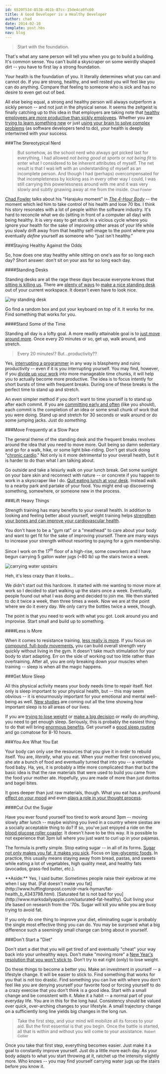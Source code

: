 ```yaml
---
id: 6520f534-8538-461b-87cc-15de4ca9fc60
title: A Good Developer is a Healthy Developer
author: chad
date: 2014-02-10
template: post.hbs
nav: blog
---
```


> Start with the foundation.

That's what any sane person will tell you when you go to build a building. It's common sense. You can't build a skyscraper on some weirdly shaped dirt -- you have to first lay a strong foundation.

Your health is the foundation of you. It literally determines what you can and cannot do. If you are strong, healthy, and well rested you will feel like you can do anything. Compare that feeling to someone who is sick and has no desire to even get out of bed.

All else being equal, a strong and healthy person will always outperform a sickly person -- and not just in the physical sense. It seems the zeitgeist is finally catching up to this idea in that employers are taking note that [healthy employees are more productive than sickly employees](http://www.cbsnews.com/news/are-healthier-employees-more-productive/). Whether you are [trying to learn something new](http://www.equitycampaign.org/i/a/document/12557_equitymattersvol6_web03082010.pdf) or just [using your brain to solve complex problems](http://dericbownds.net/uploaded_images/exercise_hillman.pdf) (as software developers tend to do), your health is deeply intertwined with your success.

###The Stereotypical Nerd

> But somehow, as the school nerd who always got picked last for everything, I had allowed _not being good at sports_ or _not being fit_ to enter what I considered to be inherent attributes of myself. The net result is that I was left with an understanding of myself as an incomplete person. And though I had (perhaps) overcompensated for that incompleteness by kicking ass in every other way I could, I was still carrying this powerlessness around with me and it was very slowly and subtly gnawing away at me from the inside.
> <small>Chad Fowler</small>

[Chad Fowler](http://chadfowler.com/) talks about his "Harajuku moment" in [_The 4-Hour Body_](http://fourhourbody.com/) -- the moment which led him to take control of his health and lose 70 lbs. I think his story resonates with a lot of people within the software industry. It's hard to reconcile what we do (sitting in front of a computer all day) with being healthy. It is very easy to get stuck in a vicious cycle where you ignore your health for the sake of improving other areas of your life while you slowly drift away from that healthy self-image to the point where you eventually _define_ yourself as someone who "just isn't healthy."

###Staying Healthy Against the Odds

So, how does one stay healthy while sitting on one's ass for so long each day? Short answer: don't sit on your ass for so long each day.

####Standing Desks

Standing desks are all the rage these days because everyone knows that [sitting is killing us](http://www.lifehack.org/articles/lifestyle/why-sitting-is-killing-you.html). There are [plenty of ways](http://kellianderson.com/blog/desk.html) to [make a nice standing desk](http://lifehacker.com/5929765/make-yourself-a-standing-desk-this-weekend) out of your current workspace. It doesn't even have to look nice.

![my standing desk](standing-desk.jpg)

Go find a random box and put your keyboard on top of it. It works for me. Find something that works for you.

####Stand Some of the Time

Standing all day is a lofty goal. A more readily attainable goal is to [just move around more](http://lifehacker.com/5840754/forget-the-standing-desk-you-just-need-to-move-regularly). Once every 20 minutes or so, get up, walk around, and stretch.

> Every 20 minutes!? But...productivity??

Yes, [interrupting a programmer](http://heeris.id.au/2013/this-is-why-you-shouldnt-interrupt-a-programmer) in any way is blasphemy and ruins productivity -- even if it is you interrupting yourself. You may find, however, if you [divide up your work](http://lifehacker.com/5638746/use-a-timer-as-a-productivity-booster-and-sanity-minder) into more manageable time chunks, it will help you to actually become more productive. The idea is to focus intently for short bursts of time with frequent breaks. During one of these breaks is the perfect time to stand up and stretch.

An even simpler method if you don't want to time yourself is to stand up after each commit. If you are [committing early and often](http://www.codinghorror.com/blog/2008/08/check-in-early-check-in-often.html) (like you should), each commit is the completion of an idea or some small chunk of work that you were doing. Stand up and stretch for 30 seconds or walk around or do some jumping jacks. Just do _something_.

###Move Frequently at a Slow Pace

The general theme of the standing desk and the frequent breaks revolves around the idea that you need to move more. Quit being so damn sedentary and go for a walk, hike, or some light bike-riding. Don't get stuck doing "[chronic cardio](http://coachcanadan.wordpress.com/2012/10/21/how-chronic-cardio-can-make-you-gain-weight/)." Not only is it more detrimental to your overall health, but it is harder to do than what I am talking about.

Go outside and take a leisurly walk on your lunch break. Get some sunlight on your bare skin and reconnect with nature -- or concrete if you happen to work in a skyscraper like I do. [Quit eating lunch at your desk](http://randomdrake.com/2014/01/09/never-going-back-a-week-of-not-eating-lunch-at-my-desk/). Instead walk to a nearby park and partake of your food. You might end up discovering something, somewhere, or someone new in the process.

###Lift Heavy Things

Strength training has many benefits to your overall health. In addition to looking and feeling better about yourself, weight training helps [strengthen your bones and can improve your cardiovascular health](http://www.sparkpeople.com/resource/fitness_articles.asp?id=1612).

You don't have to be a "gym rat" or a "meathead" to care about your body and want to get fit for the sake of improving yourself. There are many ways to increase your strength without resorting to paying for a gym membership.

Since I work on the 17<sup>th</sup> floor of a high-rise, some coworkers and I have begun carrying 5 gallon water jugs (~80 lb) up the stairs twice a week.

![carrying water upstairs](stairs.jpg)

Heh, it's less crazy than it looks...

We didn't start out this hardcore. It started with me wanting to move more at work so I decided to start walking up the stairs once a week. Eventually, people found out what I was doing and decided to join me. We then started to do it twice a week, then three times a week. Now we are at the point where we do it every day. We only carry the bottles twice a week, though.

The point is that you need to work with what you got. Look around you and improvise. Start small and build up to something.

####Less is More

When it comes to resistance training, [less really is more](http://www.muscleandstrength.com/articles/buiding-muscle-why-less-is-more.html). If you focus on [compound, full-body movements](http://sportsmedicine.about.com/od/strengthtraining/a/compound_ex.htm), you can build overall strength very quickly without living in the gym. It doesn't take much stimulation for your body to start adapting. Err on the side of working out too little rather than overtraining. After all, you are only breaking down your muscles when training -- sleep is when all the magic happens.

###Get More Sleep

All this physical activity means your body needs time to repair itself. Not only is sleep important to your physical health, but -- this may seem obvious -- it is enourmously important for your emotional and mental well-being as well. [New studies](http://www.nih.gov/researchmatters/october2013/10282013clear.htm) are coming out all the time showing how important sleep is to all areas of our lives.

If you are [trying to lose weight](http://www.webmd.com/diet/features/lose-weight-while-sleeping) or [make a big decision](http://edition.cnn.com/2012/08/27/business/unconscious-mind-sleep-decision/) or really do _anything_, you need to get enough sleep. Seriously, this is probably the easiest thing to do that will bring [enormous benefits](http://newsinhealth.nih.gov/issue/apr2013/feature1). Get yourself a [good sleep routine](http://www.helpguide.org/life/sleep_tips.htm) and go comatose for 8-10 hours.

###You Are What You Eat

Your body can only use the resources that you give it in order to rebuild itself. You are, _literally_, what you eat. When your mother first conceived you, she ate a bunch of food and eventually turned that into you -- a veritable food baby. Ha, yes, it is probably a little more complicated than that but the basic idea is that the raw materials that were used to build you came from the food your mother ate. Hopefully, you are made of more than just doritos and bagel bites.

It goes deeper than just raw materials, though. What you eat has a profound [effect on your mood](http://www.scientificamerican.com/article/gut-second-brain/) and even [plays a role in your thought process](http://www.npr.org/blogs/health/2013/11/18/244526773/gut-bacteria-might-guide-the-workings-of-our-minds).

####Cut Out the Sugar

Have you ever found yourself too tired to work around 3pm -- moving slowly after lunch -- maybe wishing you lived in a country where siestas are a socially acceptable thing to do? If so, you've just enjoyed a ride on the [blood glucose roller coaster](http://www.onetouch.com/articles/rollercoaster). It doesn't have to be this way. It is possible to not experience that 3pm lull where you just want to curl up in your pajamas.

The formula is pretty simple. Stop eating sugar -- in all of its forms. [Sugar not only makes you fat, it makes you sick](http://thechart.blogs.cnn.com/2014/02/03/sugar-not-only-makes-you-fat-it-may-make-you-sick/). Focus on [low-glycemic foods](http://www.huffingtonpost.com/2012/06/27/low-glycemic-foods-diet_n_1630893.html). In practice, this usually means staying away from bread, pastas, and sweets while eating a lot of vegetables, high quality meat, and healthy fats (avocados, grass-fed butter, etc.).

<div class="alert alert-info">
	**Aside:** Yes, I said butter. Sometimes people raise their eyebrow at me when I say that. [Fat doesn't make you fat](http://www.huffingtonpost.com/dr-mark-hyman/fat-health_b_4343798.html). [Saturated fat is not bad for you](http://www.marksdailyapple.com/saturated-fat-healthy). Quit living your life based on research from the '70s. Sugar will kill you while you are busy trying to avoid fat.
</div>

If you only do one thing to improve your diet, eliminating sugar is probably the single most effective thing you can do. You may be surprised what a big difference such a seemingly small change can bring about in yourself.

###Don't Start a "Diet"

Don't start a diet that you will get tired of and eventually "cheat" your way back into your unhealthy ways. Don't make "moving more" a [New Year's resolution that you won't stick to](http://www.nbc.com/saturday-night-live/video/resolution-revolution/n45302). Don't try to eat right (only) to lose weight.

Do these things to become a better you. Make an investment in yourself -- a lifestyle change. It will be easier to stick to. Find something that works for you that is not too drastic.  Find something you can live with where you don't feel like you are denying yourself your favorite food or forcing yourself to do a crazy exercise that you don't think is a good idea. Start with a small change and be consistent with it. Make it a habit -- a normal part of your everyday life. You are in this for the long haul. Consistency should be valued over quick, over-arching changes to your lifestyle. A small trajectory change on a sufficiently long line yields big changes in the long run.

> Take the first step, and your mind will mobilize all its forces to your aid. But the first essential is that you begin. Once the battle is started, all that is within and without you will come to your assistance.
> <small>Robert Collier</small>

Once you take that first step, everything becomes easier. Just make it a goal to constantly improve yourself. Just do a little more each day. As your body adapts to what you start throwing at it, ratchet up the intensity slightly more. Who knows -- you may find yourself carrying water jugs up the stairs before you know it.